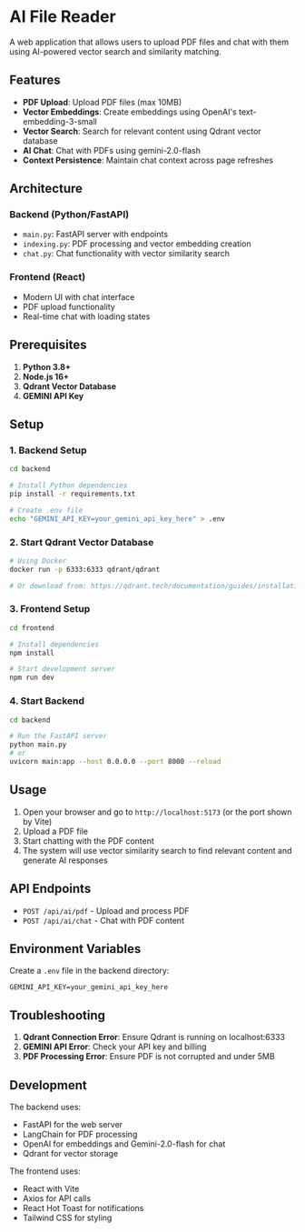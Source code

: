 # AI File Reader

A web application that allows users to upload PDF files and chat with them using AI-powered vector search and similarity matching.

## Features

- **PDF Upload**: Upload PDF files (max 10MB)
- **Vector Embeddings**: Create embeddings using OpenAI's text-embedding-3-small
- **Vector Search**: Search for relevant content using Qdrant vector database
- **AI Chat**: Chat with PDFs using gemini-2.0-flash
- **Context Persistence**: Maintain chat context across page refreshes

## Architecture

### Backend (Python/FastAPI)
- `main.py`: FastAPI server with endpoints
- `indexing.py`: PDF processing and vector embedding creation
- `chat.py`: Chat functionality with vector similarity search

### Frontend (React)
- Modern UI with chat interface
- PDF upload functionality
- Real-time chat with loading states

## Prerequisites

1. **Python 3.8+**
2. **Node.js 16+**
3. **Qdrant Vector Database**
4. **GEMINI API Key**

## Setup

### 1. Backend Setup

```bash
cd backend

# Install Python dependencies
pip install -r requirements.txt

# Create .env file
echo "GEMINI_API_KEY=your_gemini_api_key_here" > .env
```

### 2. Start Qdrant Vector Database

```bash
# Using Docker
docker run -p 6333:6333 qdrant/qdrant

# Or download from: https://qdrant.tech/documentation/guides/installation/
```

### 3. Frontend Setup

```bash
cd frontend

# Install dependencies
npm install

# Start development server
npm run dev
```

### 4. Start Backend

```bash
cd backend

# Run the FastAPI server
python main.py
# or
uvicorn main:app --host 0.0.0.0 --port 8000 --reload
```

## Usage

1. Open your browser and go to `http://localhost:5173` (or the port shown by Vite)
2. Upload a PDF file
3. Start chatting with the PDF content
4. The system will use vector similarity search to find relevant content and generate AI responses

## API Endpoints

- `POST /api/ai/pdf` - Upload and process PDF
- `POST /api/ai/chat` - Chat with PDF content

## Environment Variables

Create a `.env` file in the backend directory:

```env
GEMINI_API_KEY=your_gemini_api_key_here
```

## Troubleshooting

1. **Qdrant Connection Error**: Ensure Qdrant is running on localhost:6333
2. **GEMINI API Error**: Check your API key and billing
3. **PDF Processing Error**: Ensure PDF is not corrupted and under 5MB

## Development

The backend uses:
- FastAPI for the web server
- LangChain for PDF processing
- OpenAI for embeddings and Gemini-2.0-flash for chat
- Qdrant for vector storage

The frontend uses:
- React with Vite
- Axios for API calls
- React Hot Toast for notifications
- Tailwind CSS for styling 
